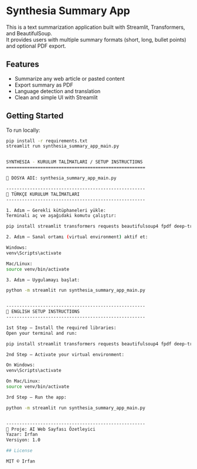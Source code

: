 # Synthesia Summary App

This is a text summarization application built with Streamlit, Transformers, and BeautifulSoup.  
It provides users with multiple summary formats (short, long, bullet points) and optional PDF export.

## Features

- Summarize any web article or pasted content
- Export summary as PDF
- Language detection and translation
- Clean and simple UI with Streamlit

## Getting Started

To run locally:

```bash
pip install -r requirements.txt
streamlit run synthesia_summary_app_main.py


SYNTHESIA - KURULUM TALİMATLARI / SETUP INSTRUCTIONS
=====================================================

📌 DOSYA ADI: synthesia_summary_app_main.py

-----------------------------------------------------
🔹 TÜRKÇE KURULUM TALİMATLARI
-----------------------------------------------------

1. Adım – Gerekli kütüphaneleri yükle:
Terminali aç ve aşağıdaki komutu çalıştır:

pip install streamlit transformers requests beautifulsoup4 fpdf deep-translator python-docx qrcode langdetect language_tool_python

2. Adım – Sanal ortamı (virtual environment) aktif et:

Windows:
venv\Scripts\activate

Mac/Linux:
source venv/bin/activate

3. Adım – Uygulamayı başlat:

python -m streamlit run synthesia_summary_app_main.py


-----------------------------------------------------
🔹 ENGLISH SETUP INSTRUCTIONS
-----------------------------------------------------

1st Step – Install the required libraries:
Open your terminal and run:

pip install streamlit transformers requests beautifulsoup4 fpdf deep-translator python-docx qrcode langdetect language_tool_python

2nd Step – Activate your virtual environment:

On Windows:
venv\Scripts\activate

On Mac/Linux:
source venv/bin/activate

3rd Step – Run the app:

python -m streamlit run synthesia_summary_app_main.py


-----------------------------------------------------
🧠 Proje: AI Web Sayfası Özetleyici
Yazar: İrfan
Versiyon: 1.0

## License

MIT © Irfan
